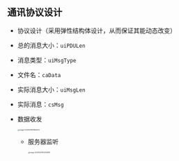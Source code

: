 ## 通讯协议设计

-  协议设计（采用弹性结构体设计，从而保证其能动态改变）

  - 总的消息大小：`uiPDULen`
  - 消息类型：`uiMsgType`
  - 文件名：`caData`
  - 实际消息大小：`uiMsgLen`
  - 实际消息：`csMsg`

- 数据收发

  <img src="D:\sourceCode\cloud\assets\image-20241229151854403.png" alt="image-20241229151854403" style="zoom: 25%;" />

  - 服务器监听

    <img src="D:\sourceCode\cloud\assets\image-20241229152305993.png" alt="image-20241229152305993" style="zoom: 25%;" />